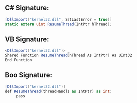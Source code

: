
## C# Signature:
```cs
[DllImport("kernel32.dll", SetLastError = true)]
static extern uint ResumeThread(IntPtr hThread);
```

## VB Signature:
```cs
<DllImport("kernel32.dll")> _
Shared Function ResumeThread(hThread As IntPtr) As UInt32
End Function
```

## Boo Signature:
```cs
[DllImport("kernel32.dll")]
def ResumeThread(threadHandle as IntPtr) as int:
     pass
```
